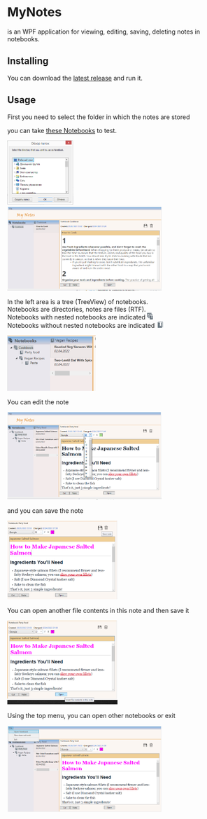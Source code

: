 # MyNotes
is an WPF application for viewing, editing, saving, deleting notes in notebooks.

## Installing
You can download the 
[latest release](https://github.com/Sv9ta/MyNotes/releases/download/v1.0.0/MyNotes.exe) and run it.

## Usage
First you need to select the folder in which the notes are stored

you can take 
[these Notebooks](https://github.com/Sv9ta/MyNotes/tree/master/Test%20Notebook/NoteBook) to test.

<img src="screenshots/1.png" alt="open original file" width="30%">
<img src="screenshots/2.png" alt="open original file" width="70%">

In the left area is a tree (TreeView) of notebooks.<br/>
Notebooks are directories, notes are files (RTF).<br/>
Notebooks with nested notebooks are indicated
<img src="screenshots/stack.png" alt="open original file"><br/>
Notebooks without nested notebooks are indicated
<img src="screenshots/notebook2_icon.png" alt="open original file">

<img src="screenshots/3.png" alt="open original file" width="40%">

Уou can edit the note

<img src="screenshots/4.png" alt="open original file" width="70%">

and you can save the note

<img src="screenshots/5.png" alt="open original file" width="50%">

You can open another file contents in this note and then save it

<img src="screenshots/6.png" alt="open original file" width="50%">

Using the top menu, you can open other notebooks or exit

<img src="screenshots/7.png" alt="open original file" width="70%">

